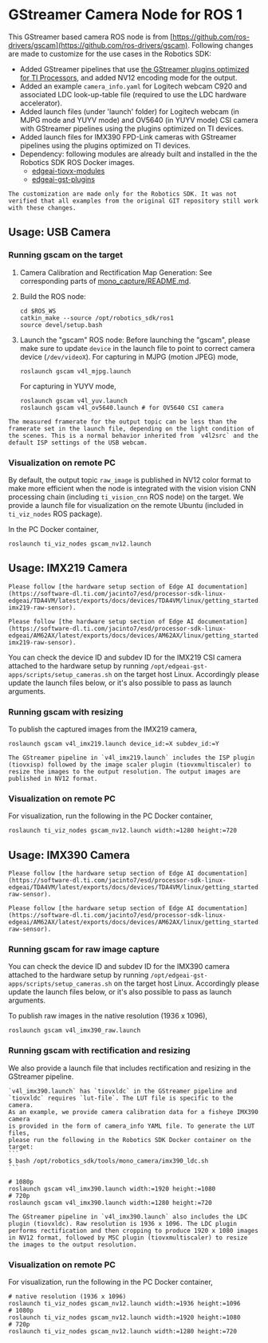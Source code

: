 GStreamer Camera Node for ROS 1
===============================
This GStreamer based camera ROS node is from [https://github.com/ros-drivers/gscam](https://github.com/ros-drivers/gscam). Following changes are made to customize for the use cases in the Robotics SDK:

* Added GStreamer pipelines that use [the GStreamer plugins optimized for TI Processors](https://github.com/TexasInstruments/edgeai-gst-plugins), and added NV12 encoding mode for the output.
* Added an example `camera_info.yaml` for Logitech webcam C920 and associated LDC look-up-table file (required to use the LDC hardware accelerator).
* Added launch files (under 'launch' folder) for Logitech webcam (in MJPG mode and YUYV mode) and OV5640 (in YUYV mode) CSI camera with GStreamer pipelines using the plugins optimized on TI devices.
* Added launch files for IMX390 FPD-Link cameras with GStreamer pipelines using the plugins optimized on TI devices.
* Dependency: following modules are already built and installed in the the Robotics SDK ROS Docker images.
    * [edgeai-tiovx-modules](https://github.com/TexasInstruments/edgeai-tiovx-modules)
    * [edgeai-gst-plugins](https://github.com/TexasInstruments/edgeai-gst-plugins)

```{note}
The customization are made only for the Robotics SDK. It was not verified that all examples from the original GIT repository still work with these changes.
```

## Usage: USB Camera

### Running gscam on the target

1. Camera Calibration and Rectification Map Generation: See corresponding parts of [mono_capture/README.md](../mono_capture/README.md).

2. Build the ROS node:
    ```
    cd $ROS_WS
    catkin_make --source /opt/robotics_sdk/ros1
    source devel/setup.bash
    ```

3. Launch the "gscam" ROS node:
Before launching the "gscam", please make sure to update `device` in the launch file to point to correct camera device (`/dev/videoX`).
    For capturing in MJPG (motion JPEG) mode,
    ```
    roslaunch gscam v4l_mjpg.launch
    ```
    For capturing in YUYV mode,
    ```
    roslaunch gscam v4l_yuv.launch
    roslaunch gscam v4l_ov5640.launch # for OV5640 CSI camera
    ```

```{note}
The measured framerate for the output topic can be less than the framerate set in the launch file, depending on the light condition of the scenes. This is a normal behavior inherited from `v4l2src` and the default ISP settings of the USB webcam.
```

### Visualization on remote PC

By default, the output topic `raw_image` is published in NV12 color format to make more efficient when the node is integrated with the vision vision CNN processing chain (including `ti_vision_cnn` ROS node) on the target. We provide a launch file for visualization on the remote Ubuntu (included in `ti_viz_nodes` ROS package).

In the PC Docker container,
```
roslaunch ti_viz_nodes gscam_nv12.launch
```

## Usage: IMX219 Camera

```{only} tag_j7x
Please follow [the hardware setup section of Edge AI documentation](https://software-dl.ti.com/jacinto7/esd/processor-sdk-linux-edgeai/TDA4VM/latest/exports/docs/devices/TDA4VM/linux/getting_started.html#rpiv2-imx219-raw-sensor).
```
```{only} tag_am62a
Please follow [the hardware setup section of Edge AI documentation](https://software-dl.ti.com/jacinto7/esd/processor-sdk-linux-edgeai/AM62AX/latest/exports/docs/devices/AM62AX/linux/getting_started.html#rpiv2-imx219-raw-sensor).
```

You can check the device ID and subdev ID for the IMX219 CSI camera attached to the hardware setup by running `/opt/edgeai-gst-apps/scripts/setup_cameras.sh` on the target host Linux. Accordingly please update the launch files below, or it's also possible to pass as launch arguments.

### Running gscam with resizing
To publish the captured images from the IMX219 camera,
```
roslaunch gscam v4l_imx219.launch device_id:=X subdev_id:=Y
```

```{note}
The GStreamer pipeline in `v4l_imx219.launch` includes the ISP plugin (tiovxisp) followed by the image scaler plugin (tiovxmultiscaler) to resize the images to the output resolution. The output images are published in NV12 format.
```

### Visualization on remote PC

For visualization, run the following in the PC Docker container,
```
roslaunch ti_viz_nodes gscam_nv12.launch width:=1280 height:=720
```

## Usage: IMX390 Camera

```{only} tag_j7x
Please follow [the hardware setup section of Edge AI documentation](https://software-dl.ti.com/jacinto7/esd/processor-sdk-linux-edgeai/TDA4VM/latest/exports/docs/devices/TDA4VM/linux/getting_started.html#imx390-raw-sensor).
```
```{only} tag_am62a
Please follow [the hardware setup section of Edge AI documentation](https://software-dl.ti.com/jacinto7/esd/processor-sdk-linux-edgeai/AM62AX/latest/exports/docs/devices/AM62AX/linux/getting_started.html#imx390-raw-sensor).
```

### Running gscam for raw image capture

You can check the device ID and subdev ID for the IMX390 camera attached to the hardware setup by running `/opt/edgeai-gst-apps/scripts/setup_cameras.sh` on the target host Linux. Accordingly please update the launch files below, or it's also possible to pass as launch arguments.

To publish raw images in the native resolution (1936 x 1096),
```
roslaunch gscam v4l_imx390_raw.launch
```
### Running gscam with rectification and resizing

We also provide a launch file that includes rectification and resizing in the GStreamer pipeline.

````{note}
`v4l_imx390.launch` has `tiovxldc` in the GStreamer pipeline and
`tiovxldc` requires `lut-file`. The LUT file is specific to the camera.
As an example, we provide camera calibration data for a fisheye IMX390 camera
is provided in the form of camera_info YAML file. To generate the LUT files,
please run the following in the Robotics SDK Docker container on the target:
```
$ bash /opt/robotics_sdk/tools/mono_camera/imx390_ldc.sh
```
````

```
# 1080p
roslaunch gscam v4l_imx390.launch width:=1920 height:=1080
# 720p
roslaunch gscam v4l_imx390.launch width:=1280 height:=720
```

```{note}
The GStreamer pipeline in `v4l_imx390.launch` also includes the LDC plugin (tiovxldc). Raw resolution is 1936 x 1096. The LDC plugin performs rectification and then cropping to produce 1920 x 1080 images in NV12 format, followed by MSC plugin (tiovxmultiscaler) to resize the images to the output resolution.
```

### Visualization on remote PC

For visualization, run the following in the PC Docker container,
```
# native resolution (1936 x 1096)
roslaunch ti_viz_nodes gscam_nv12.launch width:=1936 height:=1096
# 1080p
roslaunch ti_viz_nodes gscam_nv12.launch width:=1920 height:=1080
# 720p
roslaunch ti_viz_nodes gscam_nv12.launch width:=1280 height:=720
```
